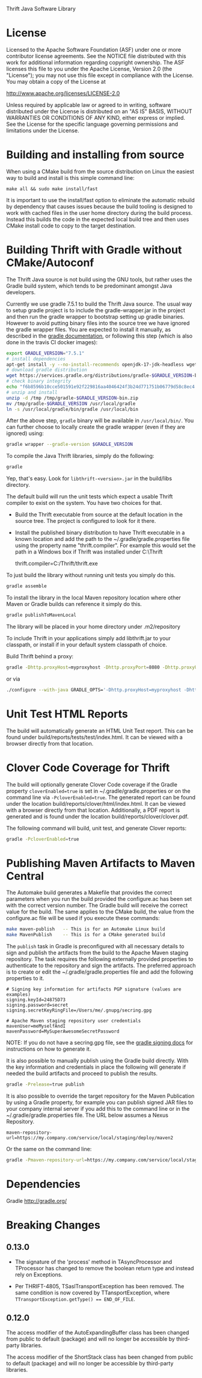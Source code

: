 Thrift Java Software Library

License
=======

Licensed to the Apache Software Foundation (ASF) under one
or more contributor license agreements. See the NOTICE file
distributed with this work for additional information
regarding copyright ownership. The ASF licenses this file
to you under the Apache License, Version 2.0 (the
"License"); you may not use this file except in compliance
with the License. You may obtain a copy of the License at

  http://www.apache.org/licenses/LICENSE-2.0

Unless required by applicable law or agreed to in writing,
software distributed under the License is distributed on an
"AS IS" BASIS, WITHOUT WARRANTIES OR CONDITIONS OF ANY
KIND, either express or implied. See the License for the
specific language governing permissions and limitations
under the License.

Building and installing from source
===================================

When using a CMake build from the source distribution on Linux the
easiest way to build and install is this simple command line:

    make all && sudo make install/fast

It is important to use the install/fast option to eliminate
the automatic rebuild by dependency that causes issues because
the build tooling is designed to work with cached files in the
user home directory during the build process. Instead this builds
the code in the expected local build tree and then uses CMake
install code to copy to the target destination.

Building Thrift with Gradle without CMake/Autoconf
==================================================

The Thrift Java source is not build using the GNU tools, but rather uses
the Gradle build system, which tends to be predominant amongst Java
developers.

Currently we use gradle 7.5.1 to build the Thrift Java source. The usual way to setup gradle
project is to include the gradle-wrapper.jar in the project and then run the gradle wrapper to
bootstrap setting up gradle binaries. However to avoid putting binary files into the source tree we
have ignored the gradle wrapper files. You are expected to install it manually, as described in
the [gradle documentation](https://docs.gradle.org/current/userguide/installation.html), or
following this step (which is also done in the travis CI docker images):

```bash
export GRADLE_VERSION="7.5.1"
# install dependencies
apt-get install -y --no-install-recommends openjdk-17-jdk-headless wget unzip
# download gradle distribution
wget https://services.gradle.org/distributions/gradle-$GRADLE_VERSION-bin.zip -q -O /tmp/gradle-$GRADLE_VERSION-bin.zip
# check binary integrity
echo "f6b8596b10cce501591e92f229816aa4046424f3b24d771751b06779d58c8ec4  /tmp/gradle-$GRADLE_VERSION-bin.zip" | sha256sum -c -
# unzip and install
unzip -d /tmp /tmp/gradle-$GRADLE_VERSION-bin.zip
mv /tmp/gradle-$GRADLE_VERSION /usr/local/gradle
ln -s /usr/local/gradle/bin/gradle /usr/local/bin
```

After the above step, `gradle` binary will be available in `/usr/local/bin/`. You can further choose
to locally create the gradle wrapper (even if they are ignored) using:

```bash
gradle wrapper --gradle-version $GRADLE_VERSION
```

To compile the Java Thrift libraries, simply do the following:

```bash
gradle
```

Yep, that's easy. Look for `libthrift-<version>.jar` in the build/libs directory.

The default build will run the unit tests which expect a usable
Thrift compiler to exist on the system. You have two choices for
that.

* Build the Thrift executable from source at the default
  location in the source tree. The project is configured
  to look for it there.
* Install the published binary distribution to have Thrift
  executable in a known location and add the path to the
  ~/.gradle/gradle.properties file using the property name
  "thrift.compiler". For example this would set the path in
  a Windows box if Thrift was installed under C:\Thrift

    thrift.compiler=C:/Thrift/thrift.exe

To just build the library without running unit tests you simply do this.

```bash
gradle assemble
```

To install the library in the local Maven repository location
where other Maven or Gradle builds can reference it simply do this.

```bash
gradle publishToMavenLocal
```

The library will be placed in your home directory under .m2/repository

To include Thrift in your applications simply add libthrift.jar to your
classpath, or install if in your default system classpath of choice.


Build Thrift behind a proxy:


```bash
gradle -Dhttp.proxyHost=myproxyhost -Dhttp.proxyPort=8080 -Dhttp.proxyUser=thriftuser -Dhttp.proxyPassword=topsecret
```

or via

```bash
./configure --with-java GRADLE_OPTS='-Dhttp.proxyHost=myproxyhost -Dhttp.proxyPort=8080 -Dhttp.proxyUser=thriftuser -Dhttp.proxyPassword=topsecret'
```

Unit Test HTML Reports
======================

The build will automatically generate an HTML Unit Test report. This can be found
under build/reports/tests/test/index.html. It can be viewed with a browser
directly from that location.


Clover Code Coverage for Thrift
===============================

The build will optionally generate Clover Code coverage if the Gradle property
`cloverEnabled=true` is set in ~/.gradle/gradle.properties or on the command line
via `-PcloverEnabled=true`. The generated report can be found under the location
build/reports/clover/html/index.html. It can be viewed with a browser
directly from that location. Additionally, a PDF report is generated and is found
under the location build/reports/clover/clover.pdf.

The following command will build, unit test, and generate Clover reports:

```bash
gradle -PcloverEnabled=true
```

Publishing Maven Artifacts to Maven Central
===========================================

The Automake build generates a Makefile that provides the correct parameters
when you run the build provided the configure.ac has been set with the correct
version number. The Gradle build will receive the correct value for the build.
The same applies to the CMake build, the value from the configure.ac file will
be used if you execute these commands:

```bash
make maven-publish   -- This is for an Automake Linux build
make MavenPublish    -- This is for a CMake generated build
```

The `publish` task in Gradle is preconfigured with all necessary details
to sign and publish the artifacts from the build to the Apache Maven staging
repository. The task requires the following externally provided properties to
authenticate to the repository and sign the artifacts. The preferred approach
is to create or edit the ~/.gradle/gradle.properties file and add the following
properties to it.

```properties
# Signing key information for artifacts PGP signature (values are examples)
signing.keyId=24875D73
signing.password=secret
signing.secretKeyRingFile=/Users/me/.gnupg/secring.gpg

# Apache Maven staging repository user credentials
mavenUser=meMyselfAndI
mavenPassword=MySuperAwesomeSecretPassword
```

NOTE: If you do not have a secring.gpg file, see the
[gradle signing docs](https://docs.gradle.org/current/userguide/signing_plugin.html)
for instructions on how to generate it.

It is also possible to manually publish using the Gradle build directly.
With the key information and credentials in place the following will generate
if needed the build artifacts and proceed to publish the results.

```bash
gradle -Prelease=true publish
```

It is also possible to override the target repository for the Maven Publication
by using a Gradle property, for example you can publish signed JAR files to your
company internal server if you add this to the command line or in the
~/.gradle/gradle.properties file. The URL below assumes a Nexus Repository.

```properties
maven-repository-url=https://my.company.com/service/local/staging/deploy/maven2
```

Or the same on the command line:

```bash
gradle -Pmaven-repository-url=https://my.company.com/service/local/staging/deploy/maven2 -Prelease=true -Pthrift.version=0.11.0 publish
```


Dependencies
============

Gradle
http://gradle.org/

# Breaking Changes

## 0.13.0

* The signature of the 'process' method in TAsyncProcessor and TProcessor has
changed to remove the boolean return type and instead rely on Exceptions.

* Per THRIFT-4805, TSaslTransportException has been removed. The same condition
is now covered by TTansportException, where `TTransportException.getType() == END_OF_FILE`.

## 0.12.0

The access modifier of the AutoExpandingBuffer class has been changed from
public to default (package) and will no longer be accessible by third-party
libraries.

The access modifier of the ShortStack class has been changed from
public to default (package) and will no longer be accessible by third-party
libraries.

